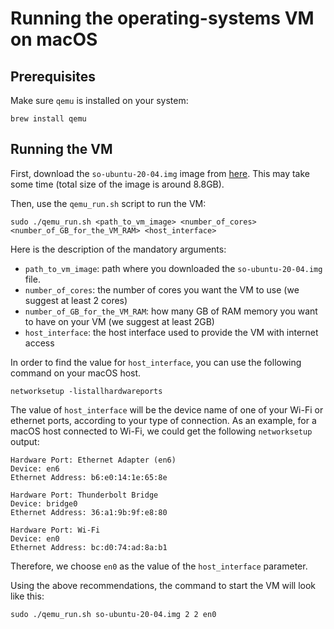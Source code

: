 # Running the operating-systems VM on macOS

## Prerequisites

Make sure `qemu` is installed on your system:

```console
brew install qemu
```

## Running the VM

First, download the `so-ubuntu-20-04.img` image from [here](https://repository.grid.pub.ro/cs/so/linux-2024/).
This may take some time (total size of the image is around 8.8GB).

Then, use the `qemu_run.sh` script to run the VM:

```console
sudo ./qemu_run.sh <path_to_vm_image> <number_of_cores> <number_of_GB_for_the_VM_RAM> <host_interface>
```

Here is the description of the mandatory arguments:

- `path_to_vm_image`: path where you downloaded the `so-ubuntu-20-04.img` file.
- `number_of_cores`: the number of cores you want the VM to use (we suggest at least 2 cores)
- `number_of_GB_for_the_VM_RAM`: how many GB of RAM memory you want to have on your VM (we suggest at least 2GB)
- `host_interface`: the host interface used to provide the VM with internet access

In order to find the value for `host_interface`, you can use the following command on your macOS host.

```console
networksetup -listallhardwareports
```

The value of `host_interface` will be the device name of one of your Wi-Fi or ethernet ports, according to your type of connection.
As an example, for a macOS host connected to Wi-Fi, we could get the following `networksetup` output:

```console
Hardware Port: Ethernet Adapter (en6)
Device: en6
Ethernet Address: b6:e0:14:1e:65:8e

Hardware Port: Thunderbolt Bridge
Device: bridge0
Ethernet Address: 36:a1:9b:9f:e8:80

Hardware Port: Wi-Fi
Device: en0
Ethernet Address: bc:d0:74:ad:8a:b1
```

Therefore, we choose `en0` as the value of the `host_interface` parameter.

Using the above recommendations, the command to start the VM will look like this:

```console
sudo ./qemu_run.sh so-ubuntu-20-04.img 2 2 en0
```
